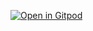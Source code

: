 [![Open in Gitpod](https://gitpod.io/button/open-in-gitpod.svg)](https://gitpod.io/#https://github.com/apogiatzis/cryptohack-gitpod)